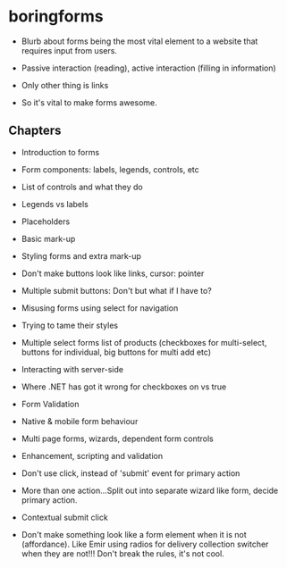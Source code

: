 # boringforms

* Blurb about forms being the most vital element to a website that requires input from users.

* Passive interaction (reading), active interaction (filling in information)

* Only other thing is links

* So it's vital to make forms awesome.

## Chapters

* Introduction to forms

* Form components: labels, legends, controls, etc

* List of controls and what they do

* Legends vs labels

* Placeholders

* Basic mark-up

* Styling forms and extra mark-up

* Don't make buttons look like links, cursor: pointer

* Multiple submit buttons: Don't but what if I have to?

* Misusing forms using select for navigation

* Trying to tame their styles

* Multiple select forms list of products (checkboxes for multi-select, buttons for individual, big buttons for multi add etc)

* Interacting with server-side

* Where .NET has got it wrong for checkboxes on vs true

* Form Validation

* Native & mobile form behaviour

* Multi page forms, wizards, dependent form controls

* Enhancement, scripting and validation

* Don't use click, instead of 'submit' event for primary action

* More than one action...Split out into separate wizard like form, decide primary action.

* Contextual submit click

* Don't make something look like a form element when it is not (affordance). Like Emir using radios for delivery collection switcher when they are not!!! Don't break the rules, it's not cool.